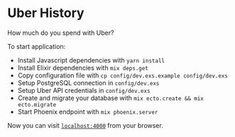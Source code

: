 # Uber History

How much do you spend with Uber?

To start application:

  * Install Javascript dependencies with `yarn install`
  * Install Elixir dependencies with `mix deps.get`
  * Copy configuration file with `cp config/dev.exs.example config/dev.exs`
  * Setup PostgreSQL connection in `config/dev.exs`
  * Setup Uber API credentials in `config/dev.exs`
  * Create and migrate your database with `mix ecto.create && mix ecto.migrate`
  * Start Phoenix endpoint with `mix phoenix.server`

Now you can visit [`localhost:4000`](http://localhost:4000) from your browser.

